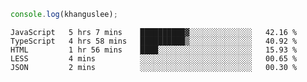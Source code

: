 ```js
console.log(khanguslee);
```

<!--START_SECTION:waka-->
```text
JavaScript   5 hrs 7 mins    ██████████▓░░░░░░░░░░░░░░   42.16 % 
TypeScript   4 hrs 58 mins   ██████████▒░░░░░░░░░░░░░░   40.92 % 
HTML         1 hr 56 mins    ████░░░░░░░░░░░░░░░░░░░░░   15.93 % 
LESS         4 mins          ░░░░░░░░░░░░░░░░░░░░░░░░░   00.65 % 
JSON         2 mins          ░░░░░░░░░░░░░░░░░░░░░░░░░   00.30 % 
```
<!--END_SECTION:waka-->

<!--
**khanguslee/khanguslee** is a ✨ _special_ ✨ repository because its `README.md` (this file) appears on your GitHub profile.

Here are some ideas to get you started:

- 🔭 I’m currently working on ...
- 🌱 I’m currently learning ...
- 👯 I’m looking to collaborate on ...
- 🤔 I’m looking for help with ...
- 💬 Ask me about ...
- 📫 How to reach me: ...
- 😄 Pronouns: ...
- ⚡ Fun fact: ...
-->
